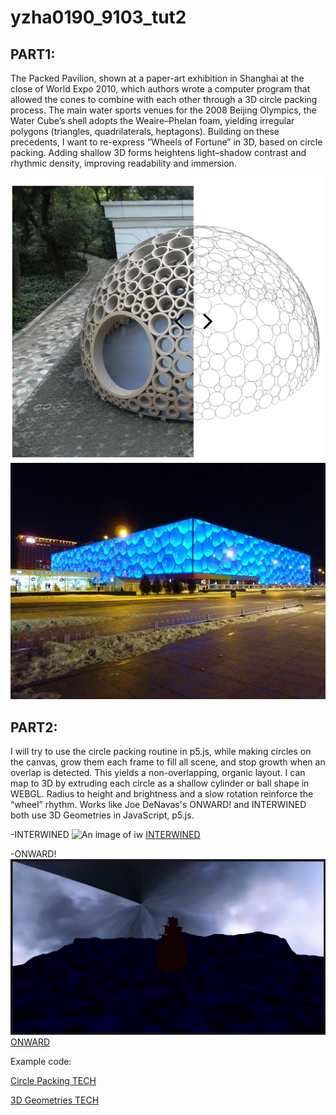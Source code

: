 # yzha0190_9103_tut2

## PART1:
The Packed Pavilion, shown at a paper-art exhibition in Shanghai at the close of World Expo 2010, which authors wrote a computer program that allowed the cones to combine with each other through a 3D circle packing process.
The main water sports venues for the 2008 Beijing Olympics, the Water Cube’s shell adopts the Weaire–Phelan foam, yielding irregular polygons (triangles, quadrilaterals, heptagons). 
Building on these precedents, I want to re-express “Wheels of Fortune” in 3D, based on circle packing. Adding shallow 3D forms heightens light–shadow contrast and rhythmic density, improving readability and immersion.


![An image of PP](readmeImages/PackedPavilion.png)
![An image of BJNA](readmeImages/TheBeijingNationalAquaticsCenter.jpg)


## PART2:
I will try to use the circle packing routine in p5.js, while making circles on the canvas, grow them each frame to fill all scene, and stop growth when an overlap is detected. This yields a non-overlapping, organic layout. I can map to 3D by extruding each circle as a shallow cylinder or ball shape in WEBGL. Radius to height and brightness and a slow rotation reinforce the “wheel” rhythm. Works like Joe DeNavas's ONWARD! and INTERWINED both use 3D Geometries in JavaScript, p5.js.

-INTERWINED
![An image of iw](readmeImages/Interwined.png)
[INTERWINED](https://openprocessing.org/sketch/2187000)


-ONWARD!
![An image of ow](readmeImages/ONWARD.png)
[ONWARD](https://openprocessing.org/sketch/2152520)

Example code:

[Circle Packing TECH](https://thecodingtrain.com/challenges/50-animated-circle-packing)

[3D Geometries TECH](https://thecodingtrain.com/tracks/webgl/webgl/2-3d-geometries)
